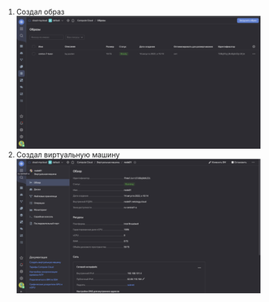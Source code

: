 1. Создал образ ![centos_ya_cloud](https://github.com/evgeniy-skt/devops-netology/blob/main/screenshots/5.4_centos_image.png)
2. Создал виртуальную машину ![vm_ya_cloud](https://github.com/evgeniy-skt/devops-netology/blob/main/screenshots/5.4_ya_cloud_virt_machine.png)